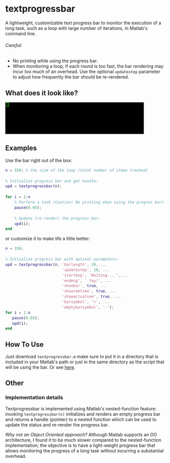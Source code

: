 # textprogressbar
A lightweight, customizable text progress bar to monitor the execution of a long task,
such as a loop with large number of iterations, in Matlab's command line.

###### Careful:
* No printing while using the progress bar.
* When monitoring a loop, if each round is too fast, the bar rendering may incur too much of an overhead. Use the optional `updatestep` parameter to adjust how frequently the bar should be re-rendered.

What does it look like?
-----------------------
![Where is my demo gif?](demo.gif)


Examples
--------
Use the bar right out of the box:
```matlab
n = 150; % the size of the loop (total number of items tracked)

% Initialize progress bar and get handle:
upd = textprogressbar(n);

for i = 1:n
    % Perform a task (Caution! No printing when using the progres bar):
    pause(0.05);
    
    % Update (re-render) the progress bar:
    upd(i);
end
```

or customize it to make life a little better:
```matlab
n = 150;

% Initialize progress bar with optinal parameters:
upd = textprogressbar(n, 'barlength', 20, ...
                         'updatestep', 10, ...
                         'startmsg', 'Waiting... ',...
                         'endmsg', ' Yay!', ...
                         'showbar', true, ...
                         'showremtime', true, ...
                         'showactualnum', true, ...
                         'barsymbol', '+', ...
                         'emptybarsymbol', '-');
for i = 1:n
   pause(0.05);
   upd(i);
end
```

How To Use
----------

Just download `textprogressbar.m` make sure to put it in a directory that is included in your Matlab's path or just in the same directory as the script that will be using the bar. Or see [here](http://www.mathworks.com/help/matlab/ref/addpath.html?requestedDomain=www.mathworks.com).


Other
-----

### Implementation details
Textprogressbar is implemented using Matlab's nested-function feature: invoking `textprogressbar(n)` initializes and renders an empty progress bar and returns a handle (pointer) to a nested function which can be used to update the status and re-render the progress bar.

_Why not an Object Oriented approach?_ Although Matlab supports an OO architecture, I found it to be much slower compared to the nested-function implementation; the objective is to have a light-weight progress bar that allows monitoring the progress of a long task without incurring a substantial overhead.